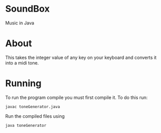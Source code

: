 SoundBox
========

Music in Java

# About
This takes the integer value of any key on your keyboard and converts it into a midi tone.

# Running

To run the program compile you must first compile it. To do this run:

```
javac toneGenerator.java
```

Run the compiled files using

```
java toneGenerator
```
